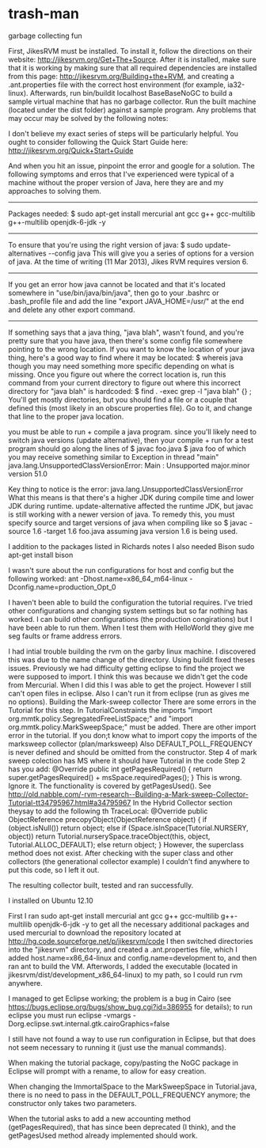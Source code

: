 trash-man
=========

garbage collecting fun

First, JikesRVM must be installed. To install it, follow the directions on their website: http://jikesrvm.org/Get+The+Source. After it is installed, make sure that it is working by making sure that all required dependencies are installed from this page: http://jikesrvm.org/Building+the+RVM, and creating a .ant.properties file with the correct host environment (for example, ia32-linux). Afterwards, run bin/buildit localhost BaseBaseNoGC to build a sample virtual machine that has no garbage collector. Run the built machine (located under the dist folder) against a sample program. Any problems that may occur may be solved by the following notes:


I don't believe my exact series of steps will be particularly helpful. You ought to consider following the Quick Start Guide here: http://jikesrvm.org/Quick+Start+Guide


And when you hit an issue, pinpoint the error and google for a solution. The following symptoms and erros that I've experienced were typical of a machine without the proper version of Java, here they are and my approaches to solving them.
***
Packages needed:
$ sudo apt-get install mercurial ant gcc g++ gcc-multilib g++-multilib openjdk-6-jdk -y
***
To ensure that you're using the right version of java:
$ sudo update-alternatives --config java
This will give you a series of options for a version of java. At the time of writing (11 Mar 2013), Jikes RVM requires version 6.
***
If you get an error how java cannot be located and that it's located somewhere in  "use/bin/java/bin/java", then go to your .bashrc or .bash_profile file and add the line
"export JAVA_HOME=/usr/" at the end and delete any other export command.
***
If something says that a java thing, "java blah", wasn't found, and you're pretty sure that you have java, then there's some config file somewhere pointing to the wrong location. If you want to know the location of your java thing, here's a good way to find where it may be located:
$ whereis java
though you may need something more specific depending on what is missing. Once you figure out where the correct location is, run this command from your current directory to figure out where this incorrect directory for "java blah" is hardcoded:
$ find . -exec grep -l "java blah" {} \;
You'll get mostly directories, but you should find a file or a couple that defined this (most likely in an obscure properties file). Go to it, and change that line to the proper java location.






you must be able to run + compile a java program. since you'll likely need to switch java versions (update alternative), then your compile + run for a test program should go along the lines of
$ javac foo.java
$ java foo
of which you may receive something similar to
Exception in thread "main" java.lang.UnsupportedClassVersionError: Main : Unsupported major.minor version 51.0


Key thing to notice is the error: java.lang.UnsupportedClassVersionError
What this means is that there's a higher JDK during compile time and lower JDK during runtime. update-alternative affected the runtime JDK, but javac is still working with a newer version of java. To remedy this, you must specify source and target versions of java when compiling like so
$ javac -source 1.6 -target 1.6 foo.java
assuming java version 1.6 is being used.


I addition to the packages listed in Richards notes I also needed Bison
sudo apt-get install bison


I wasn't sure about the run configurations for host and config but the following worked:
ant -Dhost.name=x86_64_m64-linux -Dconfig.name=production_Opt_0


I haven't been able to build the configuration the tutorial requires. I've tried other configurations and changing system settings but so far nothing has worked.
I can build other configurations (the production congirations) but I have been able to run them. When I test them with HelloWorld they give me seg faults or frame address errors.


I had intial trouble building the rvm on the garby linux machine. I discovered this was due to the name change of the directory. Using buildit fixed theses issues.
Previously we had difficulty getting eclipse to find the project we were supposed to import. I think this was because we didn't get the code from Mercurial. When I did this I was able to get the project. However I still can't open files in eclipse. Also I can't run it from eclipse (run as gives me no options).
Building the Mark-sweep collector
There are some errors in the Tutorial for this step. In TutorialConstraints the imports "import org.mmtk.policy.SegregatedFreeListSpace;" and "import org.mmtk.policy.MarkSweepSpace;" must be added. There are other import error in the tutorial. If you don;t know what to import copy the imports of the marksweep collector (plan/marksweep)
Also DEFAULT_POLL_FREQUENCY is never defined and should be omitted from the constructor.
Step 4 of mark sweep colection has MS where it should have Tutorial in the code
Step 2 has you add:
@Override
public int getPagesRequired() {
  return super.getPagesRequired() + msSpace.requiredPages();
}
This is wrong. Ignore it. The functionality is covered by getPagesUsed().
See http://old.nabble.com/-rvm-research--Building-a-Mark-sweep-Collector-Tutorial-tt34795967.html#a34795967
In the Hybrid Collector section theysay to add the following th TraceLocal:
@Override
    public ObjectReference precopyObject(ObjectReference object) {
    if (object.isNull()) return object;
    else if (Space.isInSpace(Tutorial.NURSERY, object))
        return Tutorial.nurserySpace.traceObject(this, object, Tutorial.ALLOC_DEFAULT);
    else
        return object;
}
However, the superclass method does not exist. After checking with the super class and other collectors (the generational collector example) I couldn't find anywhere to put this code, so I left it out.


The resulting collector built, tested and ran successfully.


I installed on Ubuntu 12.10


First I ran sudo apt-get install mercurial ant gcc g++ gcc-multilib g++-multilib openjdk-6-jdk -y to get all the necessary additional packages and used mercurial to download the repository located at http://hg.code.sourceforge.net/p/jikesrvm/code
I then switched directories into the "jikesrvm" directory, and created a .ant.properties file, which I added host.name=x86_64-linux and config.name=development to, and then ran ant to build the VM. Afterwords, I added the executable (located in jikesrvm/dist/development_x86_64-linux) to my path, so I could run rvm anywhere.


I managed to get Eclipse working; the problem is a bug in Cairo (see https://bugs.eclipse.org/bugs/show_bug.cgi?id=386955 for details); to run eclipse you must run eclipse -vmargs -Dorg.eclipse.swt.internal.gtk.cairoGraphics=false


I still have not found a way to use run configuration in Eclipse, but that does not seem necessary to running it (just use the manual commands).


When making the tutorial package, copy/pasting the NoGC package in Eclipse will prompt with a rename, to allow for easy creation.


When changing the ImmortalSpace to the MarkSweepSpace in Tutorial.java, there is no need to pass in the DEFAULT_POLL_FREQUENCY anymore; the constructor only takes two parameters.


When the tutorial asks to add a new accounting method (getPagesRequired), that has since been deprecated (I think), and the getPagesUsed method already implemented should work.

